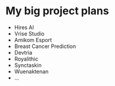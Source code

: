 # My big project plans

- Hires AI
- Vrise Studio
- Amikom Esport
- Breast Cancer Prediction
- Devtria
- Royalithic
- Synctaskin
- Wuenaktenan
- ...
